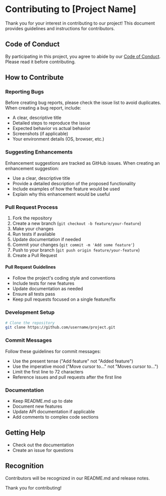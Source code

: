 # Contributing to [Project Name]

Thank you for your interest in contributing to our project! This document provides guidelines and instructions for contributors.

## Code of Conduct

By participating in this project, you agree to abide by our [Code of Conduct](CODE_OF_CONDUCT.md). Please read it before contributing.

## How to Contribute

### Reporting Bugs

Before creating bug reports, please check the issue list to avoid duplicates. When creating a bug report, include:

- A clear, descriptive title
- Detailed steps to reproduce the issue
- Expected behavior vs actual behavior
- Screenshots (if applicable)
- Your environment details (OS, browser, etc.)

### Suggesting Enhancements

Enhancement suggestions are tracked as GitHub issues. When creating an enhancement suggestion:

- Use a clear, descriptive title
- Provide a detailed description of the proposed functionality
- Include examples of how the feature would be used
- Explain why this enhancement would be useful

### Pull Request Process

1. Fork the repository
2. Create a new branch (`git checkout -b feature/your-feature`)
3. Make your changes
4. Run tests if available
5. Update documentation if needed
6. Commit your changes (`git commit -m 'Add some feature'`)
7. Push to your branch (`git push origin feature/your-feature`)
8. Create a Pull Request

#### Pull Request Guidelines

- Follow the project's coding style and conventions
- Include tests for new features
- Update documentation as needed
- Ensure all tests pass
- Keep pull requests focused on a single feature/fix

### Development Setup

```bash
# Clone the repository
git clone https://github.com/username/project.git

```

### Commit Messages

Follow these guidelines for commit messages:

- Use the present tense ("Add feature" not "Added feature")
- Use the imperative mood ("Move cursor to..." not "Moves cursor to...")
- Limit the first line to 72 characters
- Reference issues and pull requests after the first line

### Documentation

- Keep README.md up to date
- Document new features
- Update API documentation if applicable
- Add comments to complex code sections

## Getting Help

- Check out the documentation
- Create an issue for questions

## Recognition

Contributors will be recognized in our README.md and release notes.

Thank you for contributing!